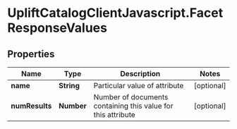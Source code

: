 # UpliftCatalogClientJavascript.FacetResponseValues

## Properties

Name | Type | Description | Notes
------------ | ------------- | ------------- | -------------
**name** | **String** | Particular value of attribute | [optional] 
**numResults** | **Number** | Number of documents containing this value for this attribute | [optional] 


